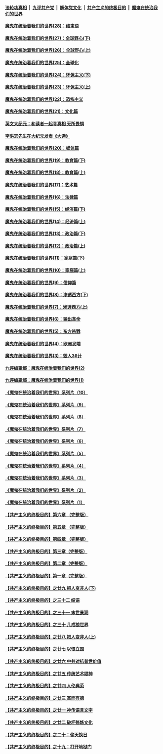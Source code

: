 ####  [法轮功真相](../../../../basic/blob/master/README.md?t=04012001) &nbsp;|&nbsp; [九评共产党](../../../../9ping.md/blob/master/README.md?t=04012001) &nbsp;|&nbsp; [解体党文化](../../../../jtdwh.md/blob/master/README.md?t=04012001)  &nbsp;|&nbsp; [共产主义的终极目的](../../../../gczydzjmd.md/blob/master/README.md?t=04012001) &nbsp;|&nbsp; [魔鬼在统治我们的世界](../../../../mgztzwmdsj.md/blob/master/README.md?t=04012001) 

#### [魔鬼在统治着我们的世界(28)：结束语](../pages/nsc422/n10936246.md?t=04012001) 

#### [魔鬼在统治着我们的世界(27)：全球野心(下)](../pages/nsc422/n10928319.md?t=04012001) 

#### [魔鬼在统治着我们的世界(26)：全球野心(上)](../pages/nsc422/n10900318.md?t=04012001) 

#### [魔鬼在统治着我们的世界(25)：全球化](../pages/nsc422/n10788205.md?t=04012001) 

#### [魔鬼在统治着我们的世界(24)：环保主义(下)](../pages/nsc422/n10695307.md?t=04012001) 

#### [魔鬼在统治着我们的世界(23)：环保主义(上)](../pages/nsc422/n10688613.md?t=04012001) 

#### [魔鬼在统治着我们的世界(22)：恐怖主义](../pages/nsc422/n10614727.md?t=04012001) 

#### [魔鬼在统治着我们的世界(21)：文化篇](../pages/nsc422/n10597706.md?t=04012001) 

#### [英文大纪元：和读者一起寻真相 无所畏惧](../pages/nsc422/n12542027.md?t=04012001) 

#### [李洪志先生在大纪元发表《大选》](../pages/nsc422/n12534746.md?t=04012001) 

#### [魔鬼在统治着我们的世界(20)：媒体篇](../pages/nsc422/n10586579.md?t=04012001) 

#### [魔鬼在统治着我们的世界(19)：教育篇(下)](../pages/nsc422/n10564808.md?t=04012001) 

#### [魔鬼在统治着我们的世界(18)：教育篇(上)](../pages/nsc422/n10526970.md?t=04012001) 

#### [魔鬼在统治着我们的世界(17)：艺术篇](../pages/nsc422/n10499093.md?t=04012001) 

#### [魔鬼在统治着我们的世界(16)：法律篇](../pages/nsc422/n10485969.md?t=04012001) 

#### [魔鬼在统治着我们的世界(15)：经济篇(下)](../pages/nsc422/n10469975.md?t=04012001) 

#### [魔鬼在统治着我们的世界(14)：经济篇(上)](../pages/nsc422/n10457370.md?t=04012001) 

#### [魔鬼在统治着我们的世界(13)：政治篇(下)](../pages/nsc422/n10448270.md?t=04012001) 

#### [魔鬼在统治着我们的世界(12)：政治篇(上)](../pages/nsc422/n10444576.md?t=04012001) 

#### [魔鬼在统治着我们的世界(11)：家庭篇(下)](../pages/nsc422/n10440961.md?t=04012001) 

#### [魔鬼在统治着我们的世界(10)：家庭篇(上)](../pages/nsc422/n10435448.md?t=04012001) 

#### [魔鬼在统治着我们的世界(9)：信仰篇](../pages/nsc422/n10432159.md?t=04012001) 

#### [魔鬼在统治着我们的世界(8)：渗透西方(下)](../pages/nsc422/n10429603.md?t=04012001) 

#### [魔鬼在统治着我们的世界(7)：渗透西方(上)](../pages/nsc422/n10426013.md?t=04012001) 

#### [魔鬼在统治着我们的世界(6)：输出革命](../pages/nsc422/n10421536.md?t=04012001) 

#### [魔鬼在统治着我们的世界(5)：东方杀戮](../pages/nsc422/n10417707.md?t=04012001) 

#### [魔鬼在统治着我们的世界(4)：欧洲发端](../pages/nsc422/n10414890.md?t=04012001) 

#### [魔鬼在统治着我们的世界(3)：毁人36计](../pages/nsc422/n10411583.md?t=04012001) 

#### [九评编辑部：魔鬼在统治着我们的世界(2)](../pages/nsc422/n10410036.md?t=04012001) 

#### [九评编辑部：魔鬼在统治着我们的世界(1)](../pages/nsc422/n10406825.md?t=04012001) 

#### [《魔鬼在统治着我们的世界》系列片（10）](../pages/nsc422/n12292670.md?t=04012001) 

#### [《魔鬼在统治着我们的世界》系列片（9）](../pages/nsc422/n12290859.md?t=04012001) 

#### [《魔鬼在统治着我们的世界》系列片（8）](../pages/nsc422/n12287445.md?t=04012001) 

#### [《魔鬼在统治着我们的世界》系列片（7）](../pages/nsc422/n12283425.md?t=04012001) 

#### [《魔鬼在统治着我们的世界》系列片（6）](../pages/nsc422/n12282314.md?t=04012001) 

#### [《魔鬼在统治着我们的世界》系列片（5）](../pages/nsc422/n12281419.md?t=04012001) 

#### [《魔鬼在统治着我们的世界》系列片（4）](../pages/nsc422/n12274024.md?t=04012001) 

#### [《魔鬼在统治着我们的世界》系列片（3）](../pages/nsc422/n12271322.md?t=04012001) 

#### [《魔鬼在统治着我们的世界》系列片（2）](../pages/nsc422/n12269049.md?t=04012001) 

#### [《魔鬼在统治着我们的世界》系列片（1）](../pages/nsc422/n12267575.md?t=04012001) 

#### [【共产主义的终极目的】第六章 （完整版）](../pages/nsc422/n11428913.md?t=04012001) 

#### [【共产主义的终极目的】第五章 （完整版）](../pages/nsc422/n11428912.md?t=04012001) 

#### [【共产主义的终极目的】第四章 （完整版）](../pages/nsc422/n11428907.md?t=04012001) 

#### [【共产主义的终极目的】第三章（完整版）](../pages/nsc422/n11428848.md?t=04012001) 

#### [【共产主义的终极目的】第二章（完整版）](../pages/nsc422/n11428831.md?t=04012001) 

#### [【共产主义的终极目的】第一章（完整版）](../pages/nsc422/n11417651.md?t=04012001) 

#### [【共产主义的终极目的】之廿九 把人变非人(下)](../pages/nsc422/n11344140.md?t=04012001) 

#### [【共产主义的终极目的】之三十二 结语](../pages/nsc422/n11360535.md?t=04012001) 

#### [【共产主义的终极目的】之三十一 末世景观](../pages/nsc422/n11351129.md?t=04012001) 

#### [【共产主义的终极目的】之三十 几成狼世界](../pages/nsc422/n11348280.md?t=04012001) 

#### [【共产主义的终极目的】之廿八 把人变非人(上)](../pages/nsc422/n11340492.md?t=04012001) 

#### [【共产主义的终极目的】之廿七 以恨立国](../pages/nsc422/n11336944.md?t=04012001) 

#### [【共产主义的终极目的】之廿六 中共对抗普世价值](../pages/nsc422/n11324785.md?t=04012001) 

#### [【共产主义的终极目的】之廿五 传统艺术颂神](../pages/nsc422/n11296396.md?t=04012001) 

#### [【共产主义的终极目的】之廿四 人伦典范](../pages/nsc422/n11296397.md?t=04012001) 

#### [【共产主义的终极目的】之廿三 富而有德](../pages/nsc422/n11283598.md?t=04012001) 

#### [【共产主义的终极目的】之廿一 神传语言文字](../pages/nsc422/n11263265.md?t=04012001) 

#### [【共产主义的终极目的】之廿二 破坏修炼文化](../pages/nsc422/n11245728.md?t=04012001) 

#### [【共产主义的终极目的】之二十：偷天换日](../pages/nsc422/n11238846.md?t=04012001) 

#### [【共产主义的终极目的】之十九：打开地狱门](../pages/nsc422/n11206376.md?t=04012001) 

